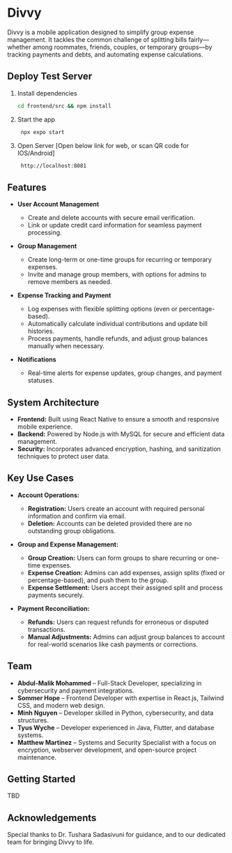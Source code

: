 # Divvy

Divvy is a mobile application designed to simplify group expense management. It tackles the common challenge of splitting bills fairly—whether among roommates, friends, couples, or temporary groups—by tracking payments and debts, and automating expense calculations.

## Deploy Test Server

1. Install dependencies

   ```bash
   cd frontend/src && npm install
   ```

2. Start the app

   ```bash
    npx expo start
   ```

3. Open Server [Open below link for web, or scan QR code for IOS/Android]

   ```bash
    http://localhost:8081
   ```

## Features

- **User Account Management**
  - Create and delete accounts with secure email verification.
  - Link or update credit card information for seamless payment processing.

- **Group Management**
  - Create long-term or one-time groups for recurring or temporary expenses.
  - Invite and manage group members, with options for admins to remove members as needed.

- **Expense Tracking and Payment**
  - Log expenses with flexible splitting options (even or percentage-based).
  - Automatically calculate individual contributions and update bill histories.
  - Process payments, handle refunds, and adjust group balances manually when necessary.

- **Notifications**
  - Real-time alerts for expense updates, group changes, and payment statuses.

## System Architecture

- **Frontend:** Built using React Native to ensure a smooth and responsive mobile experience.
- **Backend:** Powered by Node.js with MySQL for secure and efficient data management.
- **Security:** Incorporates advanced encryption, hashing, and sanitization techniques to protect user data.

## Key Use Cases

- **Account Operations:** 
  - **Registration:** Users create an account with required personal information and confirm via email.
  - **Deletion:** Accounts can be deleted provided there are no outstanding group obligations.

- **Group and Expense Management:** 
  - **Group Creation:** Users can form groups to share recurring or one-time expenses.
  - **Expense Creation:** Admins can add expenses, assign splits (fixed or percentage-based), and push them to the group.
  - **Expense Settlement:** Users accept their assigned split and process payments securely.

- **Payment Reconciliation:**
  - **Refunds:** Users can request refunds for erroneous or disputed transactions.
  - **Manual Adjustments:** Admins can adjust group balances to account for real-world scenarios like cash payments or corrections.

## Team

- **Abdul-Malik Mohammed** – Full-Stack Developer, specializing in cybersecurity and payment integrations.
- **Sommer Hope** – Frontend Developer with expertise in React.js, Tailwind CSS, and modern web design.
- **Minh Nguyen** – Developer skilled in Python, cybersecurity, and data structures.
- **Tyus Wyche** – Developer experienced in Java, Flutter, and database systems.
- **Matthew Martinez** – Systems and Security Specialist with a focus on encryption, webserver development, and open-source project maintenance.

## Getting Started

TBD


## Acknowledgements

Special thanks to Dr. Tushara Sadasivuni for guidance, and to our dedicated team for bringing Divvy to life.
